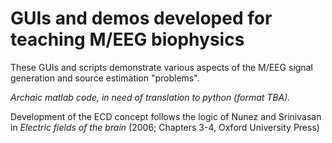 # GUIs and demos developed for teaching M/EEG biophysics

These GUIs and scripts demonstrate various aspects of the M/EEG signal generation and source estimation "problems".

_Archaic matlab code, in need of translation to python (format TBA)._

Development of the ECD concept follows the logic of Nunez and Srinivasan in _Electric fields of the brain_ (2006; Chapters 3-4, Oxford University Press)
